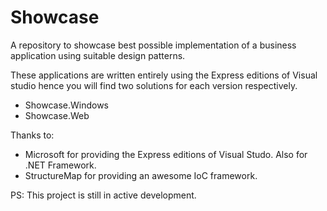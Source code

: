 Showcase
========

A repository to showcase best possible implementation of a business application using suitable design patterns.

These applications are written entirely using the Express editions of Visual studio hence you will find two solutions for each version respectively.
* Showcase.Windows
* Showcase.Web

Thanks to:
* Microsoft for providing the Express editions of Visual Studo. Also for .NET Framework.
* StructureMap for providing an awesome IoC framework.

PS: This project is still in active development.
